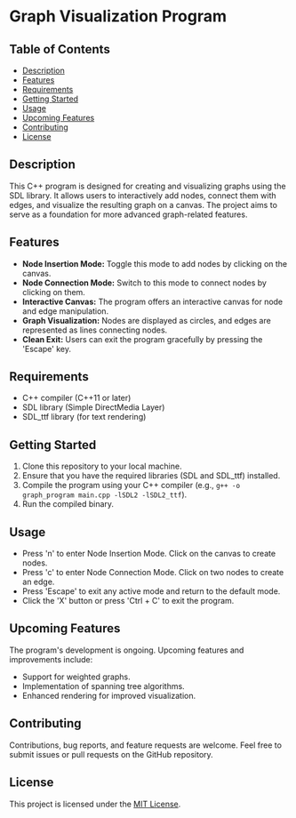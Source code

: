 # Graph Visualization Program
## Table of Contents
- [Description](#description)
- [Features](#features)
- [Requirements](#requirements)
- [Getting Started](#getting-started)
- [Usage](#usage)
- [Upcoming Features](#upcoming-features)
- [Contributing](#contributing)
- [License](#license)

## Description
This C++ program is designed for creating and visualizing graphs using the SDL library. It allows users to interactively add nodes, connect them with edges, and visualize the resulting graph on a canvas. The project aims to serve as a foundation for more advanced graph-related features.

## Features
- **Node Insertion Mode:** Toggle this mode to add nodes by clicking on the canvas.
- **Node Connection Mode:** Switch to this mode to connect nodes by clicking on them.
- **Interactive Canvas:** The program offers an interactive canvas for node and edge manipulation.
- **Graph Visualization:** Nodes are displayed as circles, and edges are represented as lines connecting nodes.
- **Clean Exit:** Users can exit the program gracefully by pressing the 'Escape' key.

## Requirements
- C++ compiler (C++11 or later)
- SDL library (Simple DirectMedia Layer)
- SDL_ttf library (for text rendering)

## Getting Started
1. Clone this repository to your local machine.
2. Ensure that you have the required libraries (SDL and SDL_ttf) installed.
3. Compile the program using your C++ compiler (e.g., `g++ -o graph_program main.cpp -lSDL2 -lSDL2_ttf`).
4. Run the compiled binary.

## Usage
- Press 'n' to enter Node Insertion Mode. Click on the canvas to create nodes.
- Press 'c' to enter Node Connection Mode. Click on two nodes to create an edge.
- Press 'Escape' to exit any active mode and return to the default mode.
- Click the 'X' button or press 'Ctrl + C' to exit the program.

## Upcoming Features
The program's development is ongoing. Upcoming features and improvements include:
- Support for weighted graphs.
- Implementation of spanning tree algorithms.
- Enhanced rendering for improved visualization.

## Contributing
Contributions, bug reports, and feature requests are welcome. Feel free to submit issues or pull requests on the GitHub repository.

## License
This project is licensed under the [MIT License](LICENSE).
